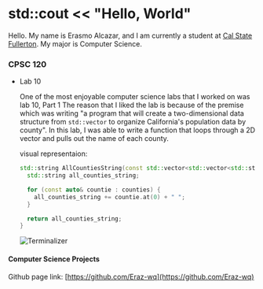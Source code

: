 # std::cout << "Hello, World"

Hello. My name is Erasmo Alcazar, and I am currently a student at [Cal State Fullerton](http://www.fullerton.edu/). My major is Computer Science.

### CPSC 120

* Lab 10
    
    One of the most enjoyable computer science labs that I worked on was lab 10, Part 1 The reason that I liked the lab is because of the premise which was writing "a program that will create a two-dimensional data structure from `std::vector` to organize California's population data by county". In this lab, I was able to write a function that loops through a 2D vector and pulls out the name of each county.

    visual representaion:
    ```C++
    std::string AllCountiesString(const std::vector<std::vector<std::string>>& counties) {
      std::string all_counties_string;

      for (const auto& countie : counties) {
        all_counties_string += countie.at(0) + " ";
      }

      return all_counties_string;
    }
    ```

    ![Terminalizer](https://imgur.com/TptwenG)

#### Computer Science Projects
Github page link: [https://github.com/Eraz-wq](https://github.com/Eraz-wq)
